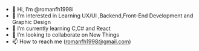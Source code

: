 - 👋 Hi, I’m @romanfh1998i
- 👀 I’m interested in Learning UX/UI ,Backend,Front-End Development and Graphic Design
- 🌱 I’m currently learning C,C# and React
- 💞️ I’m looking to collaborate on New Things
- 📫 How to reach me (romanfh1998@gmail.com)
<!---
romanfh1998i/romanfh1998i is a ✨ special ✨ repository because its `README.md` (this file) appears on your GitHub profile.
You can click the Preview link to take a look at your changes.
--->
